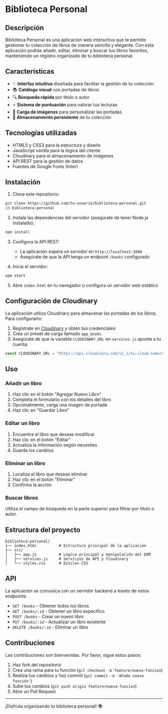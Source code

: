 # Biblioteca Personal

## Descripción

Biblioteca Personal es una aplicación web interactiva que te permite gestionar tu colección de libros de manera sencilla y elegante. Con esta aplicación podrás añadir, editar, eliminar y buscar tus libros favoritos, manteniendo un registro organizado de tu biblioteca personal.

## Características

- ✨ **Interfaz intuitiva** diseñada para facilitar la gestión de tu colección
- 📚 **Catálogo visual** con portadas de libros
- 🔍 **Búsqueda rápida** por título o autor
- ⭐ **Sistema de puntuación** para valorar tus lecturas
- 📸 **Carga de imágenes** para personalizar las portadas
- 💾 **Almacenamiento persistente** de tu colección

## Tecnologías utilizadas

- HTML5 y CSS3 para la estructura y diseño
- JavaScript vanilla para la lógica del cliente
- Cloudinary para el almacenamiento de imágenes
- API REST para la gestión de datos
- Fuentes de Google Fonts (Inter)

## Instalación

1. Clona este repositorio:

```bash
git clone https://github.com/tu-usuario/biblioteca-personal.git
cd biblioteca-personal
```

2. Instala las dependencias del servidor (asegúrate de tener Node.js instalado):

```bash
npm install
```

3. Configura la API REST:

   - La aplicación espera un servidor en `http://localhost:3000`
   - Asegúrate de que la API tenga un endpoint `/books` configurado

4. Inicia el servidor:

```bash
npm start
```

5. Abre `index.html` en tu navegador o configura un servidor web estático

## Configuración de Cloudinary

La aplicación utiliza Cloudinary para almacenar las portadas de los libros. Para configurarlo:

1. Regístrate en [Cloudinary](https://cloudinary.com/) y obtén tus credenciales
2. Crea un preset de carga llamado `app_books`
3. Asegúrate de que la variable `CLOUDINARY_URL` en `services.js` apunte a tu cuenta:

```javascript
const CLOUDINARY_URL = "https://api.cloudinary.com/v1_1/tu-cloud-name/upload";
```

## Uso

### Añadir un libro

1. Haz clic en el botón "Agregar Nuevo Libro"
2. Completa el formulario con los detalles del libro
3. Opcionalmente, carga una imagen de portada
4. Haz clic en "Guardar Libro"

### Editar un libro

1. Encuentra el libro que deseas modificar
2. Haz clic en el botón "Editar"
3. Actualiza la información según necesites
4. Guarda los cambios

### Eliminar un libro

1. Localiza el libro que deseas eliminar
2. Haz clic en el botón "Eliminar"
3. Confirma la acción

### Buscar libros

Utiliza el campo de búsqueda en la parte superior para filtrar por título o autor.

## Estructura del proyecto

```
biblioteca-personal/
├── index.html          # Estructura principal de la aplicación
├── src/
│   ├── app.js          # Lógica principal y manipulación del DOM
│   ├── services.js     # Servicios de API y Cloudinary
│   └── styles.css      # Estilos CSS
```

## API

La aplicación se comunica con un servidor backend a través de estos endpoints:

- `GET /books` - Obtener todos los libros
- `GET /books/:id` - Obtener un libro específico
- `POST /books` - Crear un nuevo libro
- `PUT /books/:id` - Actualizar un libro existente
- `DELETE /books/:id` - Eliminar un libro

## Contribuciones

Las contribuciones son bienvenidas. Por favor, sigue estos pasos:

1. Haz fork del repositorio
2. Crea una rama para tu función (`git checkout -b feature/nueva-funcion`)
3. Realiza tus cambios y haz commit (`git commit -m 'Añade nueva función'`)
4. Sube tus cambios (`git push origin feature/nueva-funcion`)
5. Abre un Pull Request

---

¡Disfruta organizando tu biblioteca personal! 📚
